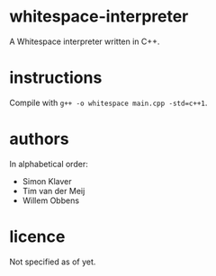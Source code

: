 whitespace-interpreter
======================
A Whitespace interpreter written in C++.

instructions
============
Compile with ``g++ -o whitespace main.cpp -std=c++1``.

authors
=======
In alphabetical order:
* Simon Klaver
* Tim van der Meij
* Willem Obbens

licence
=======
Not specified as of yet.
